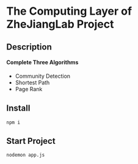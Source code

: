 # The Computing Layer of ZheJiangLab Project

## Description

#### Complete Three Algorithms

- Community Detection
- Shortest Path
- Page Rank

## Install

`npm i`

## Start Project

`nodemon app.js`

